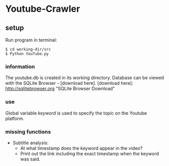Youtube-Crawler
=========================
## setup
Run program in terminal:

```
$ cd working-dir/src
$ Python YouTube.py
```
### information
The youtube.db is created in its working directory.
Database can be viewed with the SQLite Browser - [download here].
[download here]: http://sqlitebrowser.org "SQLite Browser Download"

### use
Global variable *keyword* is used to specify the topic on the Youtube platform. 

### missing functions
- Subtitle analysis:
  - At what timestamp does the keyword appear in the video?
  - Print out the link including the exact timestamp when the keyword was said.

